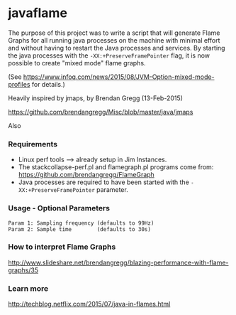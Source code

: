 # javaflame
The purpose of this project was to write a script that will generate Flame Graphs for all running java processes on the machine with minimal effort and without having to restart the Java processes and services.  By starting the java processes with the `-XX:+PreserveFramePointer` flag, it is now possible to create "mixed mode" flame graphs.

(See https://www.infoq.com/news/2015/08/JVM-Option-mixed-mode-profiles for details.)

Heavily inspired by jmaps, by Brendan Gregg (13-Feb-2015)

https://github.com/brendangregg/Misc/blob/master/java/jmaps

Also

### Requirements
* Linux perf tools --> already setup in Jim Instances.
* The stackcollapse-perf.pl and flamegraph.pl programs come from:
   https://github.com/brendangregg/FlameGraph
* Java processes are required to have been started with the `-XX:+PreserveFramePointer` parameter.

### Usage - Optional Parameters
    Param 1: Sampling frequency (defaults to 99Hz)
    Param 2: Sample time        (defaults to 30s)
 
### How to interpret Flame Graphs
  http://www.slideshare.net/brendangregg/blazing-performance-with-flame-graphs/35

### Learn more
   http://techblog.netflix.com/2015/07/java-in-flames.html
